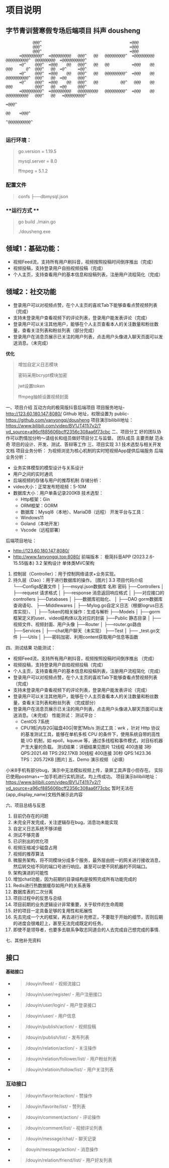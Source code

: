 # **项目说明**
## **字节青训营寒假专场后端项目 抖声 dousheng**
                                                                                                                                             
                                                                                                                                             
                                                                                                                                             
                                                                                                                                             
                                                                                                                                             
```                                                                                                                                    
            @@@^                                       =@@@                                                                            
            @@@^                                       =@@@                                                                            
            @@@^                                       =@@@                                  
      =@@@@@@@@@^  =@@@@@@@@@   @@@^   @@   @@@@@@@@@^  =@@@@@@@@@   @@@@@@@@@@^  @@@@@@@@@  =@@@@@@@@@@^                               
      =@^    @@@^  =@@@    @@   @@@^   @@   @@          =@@@    @@   @@@      @^  @@@^   @@  =@^     =@@^                                
      =@^    @@@^  =@@@    @@   @@@^   @@   @@@@@@@@@^  =@@@    @@   @@@@@@@@@@^  @@@^   @@  =@@     @@@^  
      =@^    @@@^  =@@@    @@   @@@^   @@          @@^   @@@    @@   @@@          @@@^   @@  =@@     @@@^
      =@@@@@@@@@^  =@@@@@@@@@   @@@@@@@@@   @@@@@@@@@^  =@@@    @@   @@@@@@@@@@`  @@@^   @@   =@@@@@@@@@^                               
                                                                                                    =@@@^
                                                                                              @@    =@@@^                                
                                                                                             ^@@@@@@@@@@^                                
                                                                                                                                                                
```                                                                                                                     
### **运行环境**：

>go.version = 1.19.5
>
>mysql.server = 8.0
>
>ffmpeg = 5.1.2

### **配置文件**
> confs
>  ├──dbmysql.json


### **运行方式 **
> go build ./main.go
>
> ./dousheng.exe

## **领域1：基础功能：**
- 视频Feed流，支持所有用户刷抖音，视频按照投稿时间倒序推出（完成）
- 视频投稿，支持登录用户自拍视频投稿（完成）
-  个人主页，支持查看用户的基本信息和投稿列表，注册用户流程简化（完成）
## **领域2：社交功能**
- 登录用户可以对视频点赞，在个人主页的喜欢Tab下能够查看点赞视频列表（完成）
- 支持未登录用户查看视频下的评论列表，登录用户能发表评论（完成）
- 登录用户可以关注其他用户，能够在个人主页查看本人的关注数量和粉丝数量，查看关注列表和粉丝列表（部分完成）
- 登录用户在消息页展示已关注的用户列表，点击用户头像进入聊天页面可以发送消息。（未完成）


**优化**
> 增加自定义日志模块
>
> 密码采用bcrypt模块加密
>
> jwt设置token
>
> ffmpeg抽帧设置视频封面


一、项目介绍
互动方向的极简版抖音后端项目
项目服务地址- http://123.60.180.147:8080/
Github  地址，权限设置为 public- https://github.com/vanyongqi/dousheng
项目演示bilibili地址：https://www.bilibili.com/video/BV1JT411i7v2/?vd_source=a96cf885606bcff2356c308aa6f73cbc
二、项目分工
好的团队协作可以酌情加分哟～请组长和组员做好项目分工与监督。
团队成员
主要贡献
范永奇
项目的设计、开发、测试、答辩等工作
三、项目实现
3.1 技术选型与相关开发文档
项目业务分析：
为视频浏览为核心机制的实时短视频App提供后端服务
后端业务分析：
  - 业务实体模型的模型设计与关系设计
  - 用户之间的实时通讯
  - 后端视频的存储与用户的推荐机制
存储分析：
- video大小：正常发布短视频：5-10M
- 数据库大小：用户单条记录200KB
技术选型： 
  - Http框架：Gin
  - ORM框架：GORM
  - 数据库：Mysql8（本地）、MariaDB（远程）
开发平台与工具：
  - Windows11
  - Goland（本地开发）
  - Vscode（远程部署）

后端项目地址：
- http://123.60.180.147:8080/
- http://www.fanyongqi.top:8080/
前端版本：
极简抖音APP (2023.2.6-15.55版本)
3.2 架构设计
单体类MVC架构
1. 控制层（Controller）：用于控制网络请求+业务实现。
2. 持久层（Dao）：用于进行数据库的操作。
[图片]
3.3 项目代码介绍
└──Configs配置文件
│   ├──msyql.json数据库 名称 密码
├──Controllers
│   ├──request  请求格式
│   ├──response 消息返回响应格式
│   ├──对应接口的controllers
├──Databases
│   ├──数据库初始化、
│   ├──DAO gorm数据库查询语句、
├──Middlewares
│   ├──Mylog.go自定义日志（根据logrus日志库实现）、
│   ├──Token的相关操作：生成与解析
├──Models
│   ├──gorm框架定义的user、video结构体以及对应的封装
├──Public 静态目录
│   ├──视频文件、视频封面、用户头像
├──Router
│   ├──router.go路由
├──Services
│   ├──chat用户聊天（未实现）
├──Test
│   ├── _test.go文件
├──Utils
│   ├──密码加密、利用content获取用户信息等函数

四、测试结果
功能测试：
- 视频Feed流，支持所有用户刷抖音，视频按照投稿时间倒序推出 （完成）
- 视频投稿，支持登录用户自拍视频投稿（完成）
-  个人主页，支持查看用户的基本信息和投稿列表，注册用户流程简化（完成）
- 登录用户可以对视频点赞，在个人主页的喜欢Tab下能够查看点赞视频列表（完成）
- 支持未登录用户查看视频下的评论列表，登录用户能发表评论（完成）
- 登录用户可以关注其他用户，能够在个人主页查看本人的关注数量和粉丝数量，查看关注列表和粉丝列表 （完成部分）
- 登录用户在消息页展示已关注的用户列表，点击用户头像进入聊天页面可以发送消息。（未完成）
性能测试：
测试平台：
  - CentOS 7系统
  - CPU1核|内存2G|磁盘40G|带宽1Mb/s
测试工具：wrk ，针对 Http 协议的基准测试工具，能够在单机多核 CPU 的条件下，使用系统自带的高性能 I/O 机制，如 epoll，kqueue 等，通过多线程和事件模式，对目标机器产生大量的负载。
测试结果：详细结果见图片
12线程  400连接 3秒 QPS:2021.48   TPS:292.17KB
30线程  400连接 30秒 QPS:1423.36 TPS：205.72KB
[图片]
五、Demo 演示视频 （必填）

小米8手机有部分bug，演示中无法模拟视频上传，录屏工具声音小但存在。
实际已使用postman+一加手机进行实机测试，均上传成功。
项目演示bilibili地址：https://www.bilibili.com/video/BV1JT411i7v2/?vd_source=a96cf885606bcff2356c308aa6f73cbc
暂时无法在{app_display_name}文档外展示此内容

六、项目总结与反思
1. 目前仍存在的问题
  1. 未完全开发完成，关注逻辑存在bug，消息功未能实现
  2. 自定义日志系统不够详细
  3. 测试不够完善
2. 已识别出的优化项
  1. 视频压缩减少磁盘占用
  2. 视频的推荐算法
  3. 微服务架构，将不同模块分成多个服务，最外层由统一的网关进行接收消息，然后转交给不同的端口号进行响应。甚至可以使不同机器的不同端口。
3. 架构演进的可能性
  1. 增加chat功能，因为前期的目录结构是按照完成所有功能完成的
  2. Redis进行热数据缓存如用户的关系表等
  3. 数据库表的二次分离
4. 项目过程中的反思与总结
  1. 项目前期的业务逻辑设计非常重要，关乎软件的生命周期
  2. 好的项目一定具备足够的复用性和拓展性
  3. 先去完成一个大的框架，再去进行补充修正，不要耽于开始的细节，否则后期的进度会很难赶上，甚至无法完成既定的任务。
  4. 即使不是领导者，也要多去联系争取志同道合的人去完成自己想完成的事情.

七、其他补充资料












## **接口**
#### **基础接口**
- >/douyin/feed/ - 视频流接口
- >/douyin/user/register/ - 用户注册接口
- > /douyin/user/login/ - 用户登录接口
- >/douyin/user/ - 用户信息
- >/douyin/publish/action/ - 视频投稿
- >/douyin/publish/list/ - 发布列表
- >/douyin/relation/action/ - 关注操作
- >/douyin/relation/follower/list/ - 用户粉丝列表
- >/douyin/relatioin/follow/list/ - 用户关注列表

###  **互动接口**
- >/douyin/favorite/action/ - 赞操作
- >/douyin/favorite/list/ - 赞列表
- >/douyin/comment/action/ - 评论操作
- >/douyin/comment/list/ - 视频评论列表
- >/douyin/message/chat/ - 聊天记录
- >douyin/message/action/ - 消息操作
- >/douyin/relation/friend/list/ - 用户好友列表
